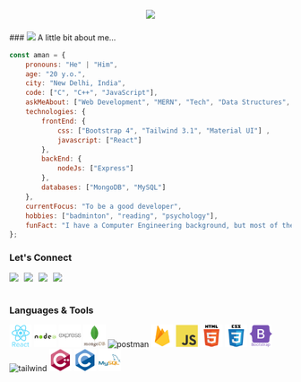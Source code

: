 
<h2 align="center">
  <a href="https://git.io/typing-svg">
    <img src="https://readme-typing-svg.herokuapp.com/?lines=Hello,+There!+👋;I+am+Aman....;Nice+to+meet+you!&center=true&size=30">
  </a>
</h2>

<div align= "left">
### <img src="https://media.giphy.com/media/VgCDAzcKvsR6OM0uWg/giphy.gif" width="50"> A little bit about me...  

```javascript
const aman = {
    pronouns: "He" | "Him",
    age: "20 y.o.",
    city: "New Delhi, India",
    code: ["C", "C++", "JavaScript"],
    askMeAbout: ["Web Development", "MERN", "Tech", "Data Structures", "Algorithms"],
    technologies: {
        frontEnd: {
            css: ["Bootstrap 4", "Tailwind 3.1", "Material UI"] ,
            javascript: ["React"]
        },
        backEnd: {
            nodeJs: ["Express"]
        },
        databases: ["MongoDB", "MySQL"]
    },
    currentFocus: "To be a good developer",
    hobbies: ["badminton", "reading", "psychology"],
    funFact: "I have a Computer Engineering background, but most of the credit goes to Google and Stack Overflow"
};
```
</div>  


### Let's Connect

<a href="https://linkedin.com/in/amandeep-singh-3105b9207">
  <img align = "left" width="26px" src="https://raw.githubusercontent.com/rahuldkjain/github-profile-readme-generator/master/src/images/icons/Social/linked-in-alt.svg"  />
</a>
  <a href="https://www.leetcode.com/ama29n">
  <img align = "left" width="26px" src="https://raw.githubusercontent.com/rahuldkjain/github-profile-readme-generator/master/src/images/icons/Social/leet-code.svg" />
</a>
<a href="mailto:ama3149n@gmail.com">
  <img align = "left" width="26px" src="https://www.vectorlogo.zone/logos/gmail/gmail-icon.svg" />
</a>
<a href="https://instagram.com/ama29n">
  <img align = "left" width="26px" src="https://raw.githubusercontent.com/rahuldkjain/github-profile-readme-generator/master/src/images/icons/Social/instagram.svg" />
</a>

<br>
<br>

### Languages & Tools

<div align="left" display="flex"> 
<a target="_blank" rel="noreferrer"> <img src="https://raw.githubusercontent.com/devicons/devicon/master/icons/react/react-original-wordmark.svg" alt="react" width="40" height="40"/></a>
<a target="_blank" rel="noreferrer"> <img src="https://raw.githubusercontent.com/devicons/devicon/master/icons/nodejs/nodejs-original-wordmark.svg" alt="nodejs" width="40" height="40"/> </a> 
<a target="_blank" rel="noreferrer"> <img src="https://raw.githubusercontent.com/devicons/devicon/master/icons/express/express-original-wordmark.svg" alt="express" width="40" height="40"/> </a> 
<a target="_blank" rel="noreferrer"> <img src="https://raw.githubusercontent.com/devicons/devicon/master/icons/mongodb/mongodb-original-wordmark.svg" alt="mongodb" width="40" height="40"/> </a> 
<a target="_blank" rel="noreferrer"> <img src="https://www.vectorlogo.zone/logos/getpostman/getpostman-icon.svg" alt="postman" width="40" height="40"/> </a> 
<a target="_blank" rel="noreferrer"> <img src="https://raw.githubusercontent.com/github/explore/80688e429a7d4ef2fca1e82350fe8e3517d3494d/topics/firebase/firebase.png" alt="firebase" width="40" height="40"/> </a> 
<a target="_blank" rel="noreferrer"> <img src="https://raw.githubusercontent.com/devicons/devicon/master/icons/javascript/javascript-original.svg" alt="javascript" width="40" height="40"/> </a> 
<a target="_blank" rel="noreferrer"> <img src="https://raw.githubusercontent.com/devicons/devicon/master/icons/html5/html5-original-wordmark.svg" alt="html5" width="40" height="40"/> </a> 
<a target="_blank" rel="noreferrer"> <img src="https://raw.githubusercontent.com/devicons/devicon/master/icons/css3/css3-original-wordmark.svg" alt="css3" width="40" height="40"/> </a> 
<a target="_blank" rel="noreferrer"> <img src="https://raw.githubusercontent.com/devicons/devicon/master/icons/bootstrap/bootstrap-plain-wordmark.svg" alt="bootstrap" width="40" height="40"/> </a> 
<a target="_blank" rel="noreferrer"> <img src="https://www.vectorlogo.zone/logos/tailwindcss/tailwindcss-icon.svg" alt="tailwind" width="40" height="40"/> </a> 
<a target="_blank" rel="noreferrer"> <img src="https://raw.githubusercontent.com/devicons/devicon/master/icons/cplusplus/cplusplus-original.svg" alt="cplusplus" width="40" height="40"/> </a> 
<a target="_blank" rel="noreferrer"> <img src="https://raw.githubusercontent.com/devicons/devicon/master/icons/c/c-original.svg" alt="c" width="40" height="40"/> </a> 
<a target="_blank" rel="noreferrer"> <img src="https://raw.githubusercontent.com/devicons/devicon/master/icons/mysql/mysql-original-wordmark.svg" alt="mysql" width="40" height="40"/> </a> 
</div>

<br>

<!-- [![Top Langs](https://github-readme-stats.vercel.app/api/top-langs/?username=ama29n)](https://github.com/anuraghazra/github-readme-stats) -->
